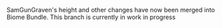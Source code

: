 SamGunGraven's height and other changes have now been merged into Biome Bundle. This branch is currently in work in progress 
